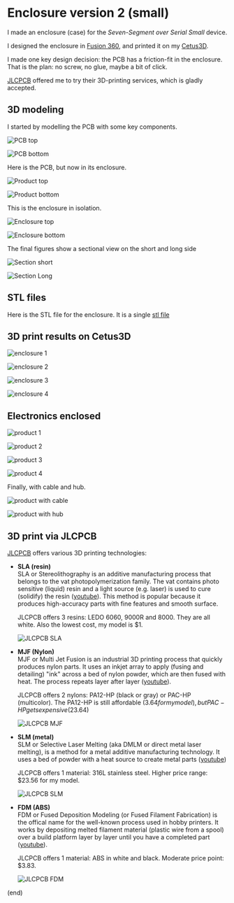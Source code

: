 # Enclosure version 2 (small)

I made an enclosure (case) for the _Seven-Segment over Serial Small_ device.

I designed the enclosure in [Fusion 360](https://www.autodesk.eu/products/fusion-360), 
and printed it on my [Cetus3D](https://shop.tiertime.com/product/cetus-3d-printer-mk3/).

I made one key design decision: the PCB has a friction-fit in the enclosure. 
That is the plan: no screw, no glue, maybe a bit of click.

[JLCPCB](https://jlcpcb.com/DMP) offered me to try their 3D-printing services, which is gladly accepted.


## 3D modeling 

I started by modelling the PCB with some key components.

![PCB top](PCB-top.png)

![PCB bottom](PCB-bottom.png)


Here is the PCB, but now in its enclosure.

![Product top](prod-top.png)

![Product bottom](prod-bottom.png)


This is the enclosure in isolation.

![Enclosure top](enclosure-top.png)

![Enclosure bottom](enclosure-bottom.png)


The final figures show a sectional view on the short and long side

![Section short](section-short.png)

![Section Long](section-long.png)


## STL files

Here is the STL file for the enclosure.
It is a single [stl file](enclosure.stl)


## 3D print results on Cetus3D

![enclosure 1](enclosure1.jpg)

![enclosure 2](enclosure2.jpg)

![enclosure 3](enclosure3.jpg)

![enclosure 4](enclosure4.jpg)



## Electronics enclosed

![product 1](product1.jpg)

![product 2](product2.jpg)

![product 3](product3.jpg)

![product 4](product4.jpg)

Finally, with cable and hub.

![product with cable](product-cable.jpg)

![product with hub](product-hub.jpg)


## 3D print via JLCPCB

[JLCPCB](https://jlcpcb.com/DMP) offers various 3D printing technologies:
- **SLA (resin)**  
  SLA or Stereolithography is an additive manufacturing process that belongs to the vat photopolymerization family. 
  The vat contains photo sensitive (liquid) resin and a light source (e.g. laser) is used to cure (solidify) the resin 
  ([youtube](https://www.youtube.com/watch?v=TuubPMWeQQE&t=143s)).
  This method is popular because it produces high-accuracy parts with fine features and smooth surface.
  
  JLCPCB offers 3 resins: LEDO 6060, 9000R and 8000. They are all white.
  Also the lowest cost, my model is $1.
  
  ![JLCPCB SLA](jlcpcb-sla.png)
  
- **MJF (Nylon)**  
  MJF or Multi Jet Fusion is an industrial 3D printing process that quickly produces nylon parts.
  It uses an inkjet array to apply (fusing and detailing) "ink" across a bed of nylon powder, which are then fused with heat. 
  The process repeats layer after layer ([youtube](https://www.youtube.com/watch?v=KKyQJLe_G6o)).
  
  JLCPCB offers 2 nylons: PA12-HP (black or gray) or PAC-HP (multicolor).
  The PA12-HP is still affordable ($3.64 for my model), but PAC-HP gets expensive ($23.64)
  
  ![JLCPCB MJF](jlcpcb-mjf.png)

- **SLM (metal)**  
  SLM or Selective Laser Melting (aka DMLM or direct metal laser melting), is a method for a metal additive manufacturing technology.
  It uses a bed of powder with a heat source to create metal parts ([youtube](https://www.youtube.com/watch?v=yiUUZxp7bLQ))
  
  JLCPCB offers 1 material: 316L stainless steel. Higher price range: $23.56 for my model.
  
  ![JLCPCB SLM](jlcpcb-slm.png)
  
- **FDM (ABS)**  
  FDM or Fused Deposition Modeling (or Fused Filament Fabrication) is the offical name for the well-known process used in hobby printers.
  It works by depositing melted filament material (plastic wire from a spool) over a build platform 
  layer by layer until you have a completed part ([youtube](https://www.youtube.com/watch?v=raSAhXb2ea4)).
  
  JLCPCB offers 1 material: ABS in white and black. Moderate price point: $3.83.

  ![JLCPCB FDM](jlcpcb-fdm.png)

(end)

